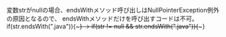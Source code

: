 変数strがnullの場合、endsWithメソッド呼び出しはNullPointerException例外の原因となるので、
endsWithメソッドだけを呼び出すコードは不可。
if(str.endsWith(".java")){~~~}
→
if(str != null && str.endsWith(".java")){~~~}